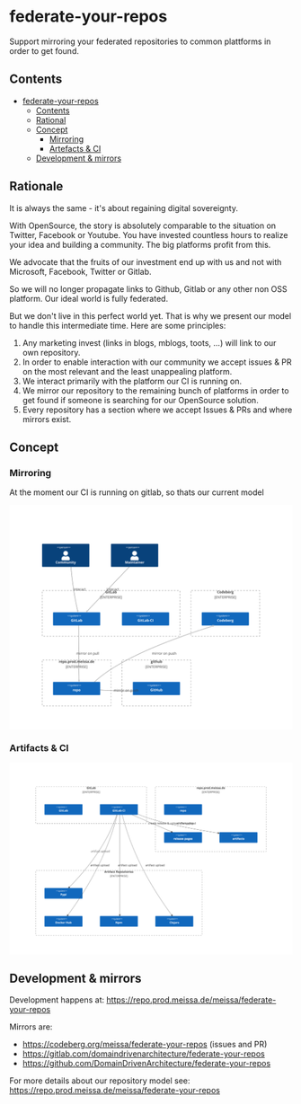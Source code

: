 # federate-your-repos

Support mirroring your federated repositories to common plattforms in order to get found.

## Contents

- [federate-your-repos](#federate-your-repos)
  - [Contents](#contents)
  - [Rational](#rational)
  - [Concept](#concept)
    - [Mirroring](#mirroring)
    - [Artefacts \& CI](#artefacts--ci)
  - [Development \& mirrors](#development--mirrors)

## Rationale

It is always the same - it's about regaining digital sovereignty.

With OpenSource, the story is absolutely comparable to the situation on Twitter, Facebook or Youtube. You have invested countless hours to realize your idea and building a community. The big platforms profit from this.

We advocate that the fruits of our investment end up with us and not with Microsoft, Facebook, Twitter or Gitlab.

So we will no longer propagate links to Github, Gitlab or any other non OSS platform. Our ideal world is fully federated.

But we don't live in this perfect world yet. That is why we present our model to handle this intermediate time. Here are some principles:

1. Any marketing invest (links in blogs, mblogs, toots, ...) will link to our own repository.
2. In order to enable interaction with our community we accept issues & PR on the most relevant and the least unappealing platform.
3. We interact primarily with the platform our CI is running on.
4. We mirror our repository to the remaining bunch of platforms in order to get found if someone is searching for our OpenSource solution.
5. Every repository has a section where we accept Issues & PRs and where mirrors exist.

## Concept

### Mirroring

At the moment our CI is running on gitlab, so thats our current model

<div style="background-color: white;">

![](doc/repositories.svg)

</div>

### Artifacts & CI

<div style="background-color: white;">

![](doc/ciAndArtifacts.svg)

</div>

## Development & mirrors

Development happens at: https://repo.prod.meissa.de/meissa/federate-your-repos

Mirrors are:

* https://codeberg.org/meissa/federate-your-repos (issues and PR)
* https://gitlab.com/domaindrivenarchitecture/federate-your-repos 
* https://github.com/DomainDrivenArchitecture/federate-your-repos

For more details about our repository model see: https://repo.prod.meissa.de/meissa/federate-your-repos
